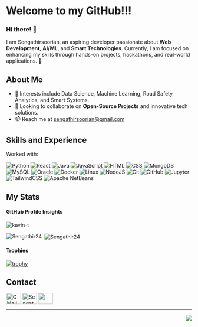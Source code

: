 # Welcome to my GitHub!!!

### Hi there! 👋
I am Sengathirsoorian, an aspiring developer passionate about **Web Development**, **AI/ML**, and **Smart Technologies**. Currently, I am focused on enhancing my skills through hands-on projects, hackathons, and real-world applications. 🚀

## About Me
- 🌱 Interests include Data Science, Machine Learning, Road Safety Analytics, and Smart Systems.
- 👯 Looking to collaborate on **Open-Source Projects** and innovative tech solutions.
- 📫 Reach me at sengathirsoorian@gmail.com
</div>

## Skills and Experience
Worked with:

![Python](https://img.shields.io/badge/python-3670A0?style=plastic&logo=python&logoColor=ffdd54)
![React](https://img.shields.io/badge/react-%2320232a.svg?style=plastic&logo=react&logoColor=%2361DAFB)
![Java](https://img.shields.io/badge/java-%23ED8B00.svg?style=plastic&logo=java&logoColor=white)
![JavaScript](https://img.shields.io/badge/javascript-%23F7DF1E.svg?style=plastic&logo=javascript&logoColor=black)
![HTML](https://img.shields.io/badge/html5-%23E34F26.svg?style=plastic&logo=html5&logoColor=white)
![CSS](https://img.shields.io/badge/css3-%231572B6.svg?style=plastic&logo=css3&logoColor=white)
![MongoDB](https://img.shields.io/badge/mongodb-%2347A248.svg?style=plastic&logo=mongodb&logoColor=white)
![MySQL](https://img.shields.io/badge/mysql-%2300f.svg?style=plastic&logo=mysql&logoColor=white)
![Oracle](https://img.shields.io/badge/oracle-%23F80000.svg?style=plastic&logo=oracle&logoColor=white)
![Docker](https://img.shields.io/badge/docker-%230db7ed.svg?style=plastic&logo=docker&logoColor=white)
![Linux](https://img.shields.io/badge/Linux-FCC624?style=plastic&logo=linux&logoColor=black)
![NodeJS](https://img.shields.io/badge/node.js-6DA55F?style=plastic&logo=node.js&logoColor=white)
![Git](https://img.shields.io/badge/git-%23F05033.svg?style=plastic&logo=git&logoColor=white)
![GitHub](https://img.shields.io/badge/github-%23121011.svg?style=plastic&logo=github&logoColor=white)
![Jupyter](https://img.shields.io/badge/jupyter-%23FA0F00.svg?style=plastic&logo=jupyter&logoColor=white)
![TailwindCSS](https://img.shields.io/badge/tailwindcss-%2338B2AC.svg?style=plastic&logo=tailwind-css&logoColor=white)
![Apache NetBeans](https://img.shields.io/badge/apache_netbeans-1B6AC6.svg?style=plastic&logo=apache-netbeans-ide&logoColor=white)

## My Stats

#### GitHub Profile Insights
<p align="left"> <img src="https://komarev.com/ghpvc/?username=kavin-t&label=Profile%20views&color=0e75b6&style=flat" alt="kavin-t" /> </p>

<p><img align="left" src="https://github-readme-stats.vercel.app/api/top-langs?username=Sengathir24&show_icons=true&locale=en&layout=compact" alt="Sengathir24" /></p>

<p>&nbsp;<img align="center" src="https://github-readme-stats.vercel.app/api?username=Sengathir24&show_icons=true&locale=en" alt="Sengathir24" /></p>

#### Trophies
[![trophy](https://github-profile-trophy.vercel.app/?username=Kavin-T&theme=radical&margin-w=15)](https://github.com/ryo-ma/github-profile-trophy)

## Contact  

<p align="left">
<a href="https://www.linkedin.com/in/sengathir-soorian-elangovan-8932161b4/" target="blank"><img align="center" src="https://raw.githubusercontent.com/rahuldkjain/github-profile-readme-generator/master/src/images/icons/Social/linked-in-alt.svg" alt="Sengathirsoorian E T" height="30" width="40" /></a>
<a href="https://www.leetcode.com/Sengathir24" target="blank"><img align="center" src="https://raw.githubusercontent.com/rahuldkjain/github-profile-readme-generator/master/src/images/icons/Social/leet-code.svg" alt="" height="30" width="40" /></a>
  <a href="mailto:sengathirsoorian@gmail.com">
  <img align="left" alt="GMail" height="30" width="40" src="https://upload.wikimedia.org/wikipedia/commons/7/7e/Gmail_icon_%282020%29.svg" />
</a>
</p>


---

<a href="http://commonmark.org">
  <img align="right" src="https://img.shields.io/badge/Made%20with-Markdown-1f425f.svg" />
</a>
